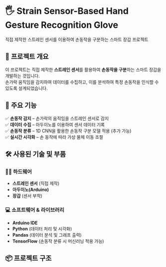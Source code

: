 # 🖐 Strain Sensor-Based Hand Gesture Recognition Glove  
직접 제작한 스트레인 센서를 이용하여 손동작을 구분하는 스마트 장갑 프로젝트  

## 📖 프로젝트 개요  
이 프로젝트는 직접 제작한 **스트레인 센서**를 활용하여 **손동작을 구분**하는 스마트 장갑을 개발하는 것입니다.  
손가락 움직임을 감지하여 데이터를 수집하고, 이를 분석하여 특정 손동작을 인식할 수 있도록 설계되었습니다.  

## 🎯 주요 기능  
✅ **손동작 감지** – 손가락의 움직임을 스트레인 센서로 감지  
✅ **데이터 수집** – 아두이노를 이용하여 센서 데이터 기록  
✅ **손동작 분류** – 1D CNN을 활용한 손동작 구분 모델 적용 (추가 가능)  
✅ **실시간 시각화** – 손 동작에 따라 가상 물체 이동 조절 

## 🛠️ 사용된 기술 및 부품  
### 🧑‍🔬 하드웨어  
- **스트레인 센서** (직접 제작) 
- **아두이노(Arduino)**  
- **장갑** (센서 부착)  

### 💻 소프트웨어 & 라이브러리  
- **Arduino IDE**  
- **Python** (데이터 처리 및 시각화)  
- **Pandas** (데이터 분석 및 그래프 출력)  
- **TensorFlow** (손동작 분류 시 머신러닝 적용 가능)  

## 📦 프로젝트 구조  
